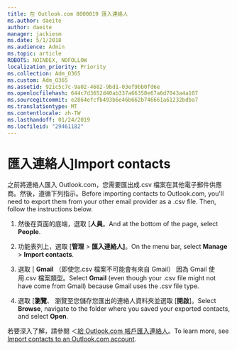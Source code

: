 ```yaml
---
title: 在 Outlook.com 8000019 匯入連絡人
ms.author: daeite
author: daeite
manager: jackiesm
ms.date: 5/1/2018
ms.audience: Admin
ms.topic: article
ROBOTS: NOINDEX, NOFOLLOW
localization_priority: Priority
ms.collection: Adm_O365
ms.custom: Adm_O365
ms.assetid: 921c5c7c-9a02-4682-9bd1-03ef9bb0fd6e
ms.openlocfilehash: 644c7d3652d40ab337a66358e67a6d7043a4a107
ms.sourcegitcommit: e2864efcfb493b6e46b662b746661a61232bdba7
ms.translationtype: MT
ms.contentlocale: zh-TW
ms.lasthandoff: 01/24/2019
ms.locfileid: "29461182"
---
```

# <a name="import-contacts"></a><span data-ttu-id="eec80-102">匯入連絡人]</span><span class="sxs-lookup"><span data-stu-id="eec80-102">Import contacts</span></span>

<span data-ttu-id="eec80-p101">之前將連絡人匯入 Outlook.com，您需要匯出成.csv 檔案在其他電子郵件供應商。然後，遵循下列指示。</span><span class="sxs-lookup"><span data-stu-id="eec80-p101">Before importing contacts to Outlook.com, you'll need to export them from your other email provider as a .csv file. Then, follow the instructions below.</span></span>
  
1. <span data-ttu-id="eec80-105">然後在頁面的底端，選取 [**人員**。</span><span class="sxs-lookup"><span data-stu-id="eec80-105">And at the bottom of the page, select **People**.</span></span> 
    
2. <span data-ttu-id="eec80-106">功能表列上，選取 [**管理** \> **匯入連絡人]**。</span><span class="sxs-lookup"><span data-stu-id="eec80-106">On the menu bar, select **Manage** \> **Import contacts**.</span></span> 
    
3. <span data-ttu-id="eec80-107">選取 [ **Gmail** （即使您.csv 檔案不可能會有來自 Gmail） 因為 Gmail 使用.csv 檔案類型。</span><span class="sxs-lookup"><span data-stu-id="eec80-107">Select **Gmail** (even though your .csv file might not have come from Gmail) because Gmail uses the .csv file type.</span></span> 
    
4. <span data-ttu-id="eec80-108">選取 [**瀏覽**、 瀏覽至您儲存您匯出的連絡人資料夾並選取 [**開啟**]。</span><span class="sxs-lookup"><span data-stu-id="eec80-108">Select **Browse**, navigate to the folder where you saved your exported contacts, and select **Open**.</span></span> 
    
<span data-ttu-id="eec80-109">若要深入了解，請參閱 ＜[給 Outlook.com 帳戶匯入連絡人](https://go.microsoft.com/fwlink/p/?linkid=873136)。</span><span class="sxs-lookup"><span data-stu-id="eec80-109">To learn more, see [Import contacts to an Outlook.com account](https://go.microsoft.com/fwlink/p/?linkid=873136).</span></span>
  

